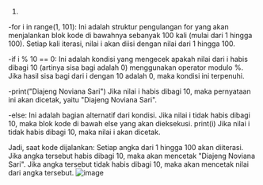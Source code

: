 1. 
-for i in range(1, 101):
Ini adalah struktur pengulangan for yang akan menjalankan blok kode di bawahnya sebanyak 100 kali (mulai dari 1 hingga 100). Setiap kali iterasi, nilai i akan diisi dengan nilai dari 1 hingga 100.

-if i % 10 == 0:
Ini adalah kondisi yang mengecek apakah nilai dari i habis dibagi 10 (artinya sisa bagi adalah 0) menggunakan operator modulo %. Jika hasil sisa bagi dari i dengan 10 adalah 0, maka kondisi ini terpenuhi.

-print("Diajeng Noviana Sari")
Jika nilai i habis dibagi 10, maka pernyataan ini akan dicetak, yaitu "Diajeng Noviana Sari".

-else:
Ini adalah bagian alternatif dari kondisi. Jika nilai i tidak habis dibagi 10, maka blok kode di bawah else yang akan dieksekusi.
print(i)
Jika nilai i tidak habis dibagi 10, maka nilai i akan dicetak.

Jadi, saat kode dijalankan:
Setiap angka dari 1 hingga 100 akan diiterasi.
Jika angka tersebut habis dibagi 10, maka akan mencetak "Diajeng Noviana Sari".
Jika angka tersebut tidak habis dibagi 10, maka akan mencetak nilai dari angka tersebut.
![image](https://github.com/ajenggdn/Tugas1PBO/assets/145746946/c2c74c80-69f8-466d-80b1-d8cc203503f6)




